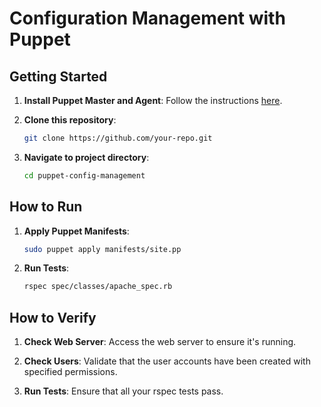 # Configuration Management with Puppet

## Getting Started

1. **Install Puppet Master and Agent**: Follow the instructions [here](https://puppet.com/docs/puppet/latest/puppet_index.html).

2. **Clone this repository**:
    ```bash
    git clone https://github.com/your-repo.git
    ```
3. **Navigate to project directory**:
    ```bash
    cd puppet-config-management
    ```

## How to Run

1. **Apply Puppet Manifests**:
    ```bash
    sudo puppet apply manifests/site.pp
    ```

2. **Run Tests**:
    ```bash
    rspec spec/classes/apache_spec.rb
    ```

## How to Verify

1. **Check Web Server**: Access the web server to ensure it's running.

2. **Check Users**: Validate that the user accounts have been created with specified permissions.

3. **Run Tests**: Ensure that all your rspec tests pass.

